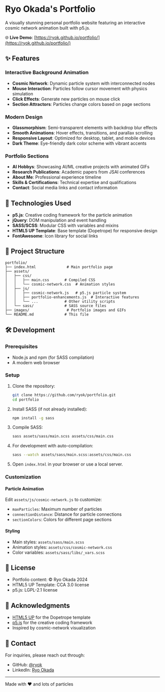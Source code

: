 # Ryo Okada's Portfolio

A visually stunning personal portfolio website featuring an interactive cosmic network animation built with p5.js.

🌐 **Live Demo**: [https://ryok.github.io/portfolio/](https://ryok.github.io/portfolio/)

## ✨ Features

### Interactive Background Animation
- **Cosmic Network**: Dynamic particle system with interconnected nodes
- **Mouse Interaction**: Particles follow cursor movement with physics simulation
- **Click Effects**: Generate new particles on mouse click
- **Section Attractors**: Particles change colors based on page sections

### Modern Design
- **Glassmorphism**: Semi-transparent elements with backdrop blur effects
- **Smooth Animations**: Hover effects, transitions, and parallax scrolling
- **Responsive Layout**: Optimized for desktop, tablet, and mobile devices
- **Dark Theme**: Eye-friendly dark color scheme with vibrant accents

### Portfolio Sections
- **AI Hobbys**: Showcasing AI/ML creative projects with animated GIFs
- **Research Publications**: Academic papers from JSAI conferences
- **About Me**: Professional experience timeline
- **Skills & Certifications**: Technical expertise and qualifications
- **Contact**: Social media links and contact information

## 🚀 Technologies Used

- **p5.js**: Creative coding framework for the particle animation
- **jQuery**: DOM manipulation and event handling
- **SASS/SCSS**: Modular CSS with variables and mixins
- **HTML5 UP Template**: Base template (Dopetrope) for responsive design
- **FontAwesome**: Icon library for social links

## 📁 Project Structure

```
portfolio/
├── index.html              # Main portfolio page
├── assets/
│   ├── css/
│   │   ├── main.css       # Compiled CSS
│   │   └── cosmic-network.css  # Animation styles
│   ├── js/
│   │   ├── cosmic-network.js   # p5.js particle system
│   │   ├── portfolio-enhancements.js  # Interactive features
│   │   └── ...            # Other utility scripts
│   └── sass/              # SASS source files
├── images/                 # Portfolio images and GIFs
└── README.md              # This file
```

## 🛠️ Development

### Prerequisites
- Node.js and npm (for SASS compilation)
- A modern web browser

### Setup
1. Clone the repository:
   ```bash
   git clone https://github.com/ryok/portfolio.git
   cd portfolio
   ```

2. Install SASS (if not already installed):
   ```bash
   npm install -g sass
   ```

3. Compile SASS:
   ```bash
   sass assets/sass/main.scss assets/css/main.css
   ```

4. For development with auto-compilation:
   ```bash
   sass --watch assets/sass/main.scss:assets/css/main.css
   ```

5. Open `index.html` in your browser or use a local server.

### Customization

#### Particle Animation
Edit `assets/js/cosmic-network.js` to customize:
- `maxParticles`: Maximum number of particles
- `connectionDistance`: Distance for particle connections
- `sectionColors`: Colors for different page sections

#### Styling
- Main styles: `assets/sass/main.scss`
- Animation styles: `assets/css/cosmic-network.css`
- Color variables: `assets/sass/libs/_vars.scss`

## 📄 License

- Portfolio content: © Ryo Okada 2024
- HTML5 UP Template: CCA 3.0 license
- p5.js: LGPL-2.1 license

## 🤝 Acknowledgments

- [HTML5 UP](https://html5up.net/) for the Dopetrope template
- [p5.js](https://p5js.org/) for the creative coding framework
- Inspired by cosmic-network visualization

## 📧 Contact

For inquiries, please reach out through:
- GitHub: [@ryok](https://github.com/ryok)
- LinkedIn: [Ryo Okada](https://www.linkedin.com/in/ryookada-5298765a/)

---

Made with ❤️ and lots of particles